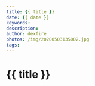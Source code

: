 ```yaml
---
title: {{ title }}
date: {{ date }}
keywords:
description:
author: dexfire
photos: /img/20200503135002.jpg
tags:
---
```


# {{ title }}
